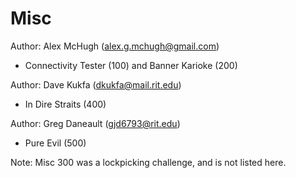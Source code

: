 # Misc
Author: Alex McHugh (alex.g.mchugh@gmail.com)
  * Connectivity Tester (100) and Banner Karioke (200)

Author: Dave Kukfa (dkukfa@mail.rit.edu)
  * In Dire Straits (400)

Author: Greg Daneault (gjd6793@rit.edu)
  * Pure Evil (500)
  
Note: Misc 300 was a lockpicking challenge, and is not listed here.
